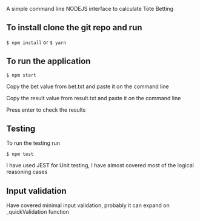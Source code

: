 A simple command line NODEJS interface to calculate Tote Betting

## To install clone the git repo and run 
`$ npm install` or `$ yarn`

## To run the application
`$ npm start`

Copy the bet value from bet.txt and paste it on the command line

Copy the result value from result.txt and paste it on the command line

Press enter to check the results

## Testing

To run the testing run 

`$ npm test`

I have used JEST for Unit testing, I have almost covered most of the logical reasoning cases

## Input validation

Have covered minimal input validation, probably it can expand on _quickValidation function
